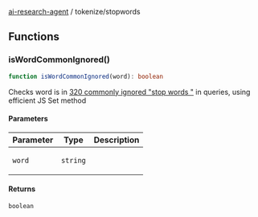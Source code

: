 [ai-research-agent](../modules.md) / tokenize/stopwords

## Functions

### isWordCommonIgnored()

```ts
function isWordCommonIgnored(word): boolean
```

Checks word is in [320 commonly ignored "stop words 
"](https://raw.githubusercontent.com/igorbrigadir/stopwords/master/en/spacy.txt) 
in queries, using efficient JS Set method

#### Parameters

<table>
<thead>
<tr>
<th>Parameter</th>
<th>Type</th>
<th>Description</th>
</tr>
</thead>
<tbody>
<tr>
<td>

`word`

</td>
<td>

`string`

</td>
<td>

</td>
</tr>
</tbody>
</table>

#### Returns

`boolean`
